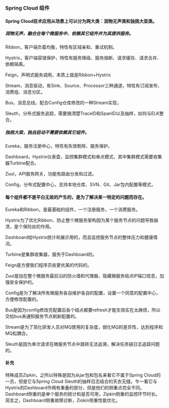 ### Spring Cloud 组件
#### Spring Cloud技术应用从场景上可以分为两大类：润物无声类和独挑大梁类。
##### 润物无声，融合在每个微服务中、依赖其它组件并为其提供服务。

Ribbon，客户端负载均衡，特性有区域亲和、重试机制。

Hystrix，客户端容错保护，特性有服务降级、服务熔断、请求缓存、请求合并、依赖隔离。

Feign，声明式服务调用，本质上就是Ribbon+Hystrix

Stream，消息驱动，有Sink、Source、Processor三种通道，特性有订阅发布、消费组、消息分区。

Bus，消息总线，配合Config仓库修改的一种Stream实现，

Sleuth，分布式服务追踪，需要搞清楚TraceID和SpanID以及抽样，如何与ELK整合。



##### 独挑大梁，独自启动不需要依赖其它组件。

Eureka，服务注册中心，特性有失效剔除、服务保护。

Dashboard，Hystrix仪表盘，监控集群模式和单点模式，其中集群模式需要收集器Turbine配合。

Zuul，API服务网关，功能有路由分发和过滤。

Config，分布式配置中心，支持本地仓库、SVN、Git、Jar包内配置等模式，

#### 每个组件都不是平白无故的产生的，是为了解决某一特定的问题而存在。

Eureka和Ribbon，是最基础的组件，一个注册服务，一个消费服务。

Hystrix为了优化Ribbon、防止整个微服务架构因为某个服务节点的问题导致崩溃，是个保险丝的作用。

Dashboard给Hystrix统计和展示用的，而且监控服务节点的整体压力和健康情况。

Turbine是集群收集器，服务于Dashboard的。

Feign是方便我们程序员些更优美的代码的。

Zuul是加在整个微服务最前沿的防火墙和代理器，隐藏微服务结点IP端口信息，加强安全保护的。

Config是为了解决所有微服务各自维护各自的配置，设置一个同意的配置中心，方便修改配置的。

Bus是因为config修改完配置后各个结点都要refresh才能生效实在太麻烦，所以交给bus来通知服务节点刷新配置的。

Stream是为了简化研发人员对MQ使用的复杂度，弱化MQ的差异性，达到程序和MQ松耦合。

Sleuth是因为单次请求在微服务节点中跳转无法追溯，解决任务链日志追踪问题的。

#### 补充
特殊成员Zipkin，之所以特殊是因为从jar包和包名来看它不属于Spring Cloud的一员，但是它与Spring Cloud Sleuth的抽样日志结合的天衣无缝。乍一看它与Hystrix的Dashboard作用有重叠的部分，但是他们的侧重点完全不同。Dashboard侧重的是单个服务的统计和是否可用，Zipkin侧重的监控环节时长。简言之，Dashboard侧重故障诊断，Ziokin侧重性能优化。
